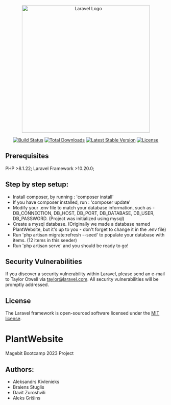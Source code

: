 <p align="center"><a href="https://laravel.com" target="_blank"><img src="https://raw.githubusercontent.com/laravel/art/master/logo-lockup/5%20SVG/2%20CMYK/1%20Full%20Color/laravel-logolockup-cmyk-red.svg" width="400" alt="Laravel Logo"></a></p>

<p align="center">
<a href="https://github.com/laravel/framework/actions"><img src="https://github.com/laravel/framework/workflows/tests/badge.svg" alt="Build Status"></a>
<a href="https://packagist.org/packages/laravel/framework"><img src="https://img.shields.io/packagist/dt/laravel/framework" alt="Total Downloads"></a>
<a href="https://packagist.org/packages/laravel/framework"><img src="https://img.shields.io/packagist/v/laravel/framework" alt="Latest Stable Version"></a>
<a href="https://packagist.org/packages/laravel/framework"><img src="https://img.shields.io/packagist/l/laravel/framework" alt="License"></a>
</p>

## Prerequisites

PHP >8.1.22;
Laravel Framework >10.20.0;

## Step by step setup:

- Install composer, by running : 'composer install'
- If you have composer installed, run : 'composer update'
- Modify your .env file to match your database information, such as - DB_CONNECTION, DB_HOST, DB_PORT, DB_DATABASE, DB_USER, DB_PASSWORD. (Project was initialized using mysql)
- Create a mysql database. (Originally we made a database named PlantWebsite, but it's up to you - don't forget to change it in the .env file)
- Run 'php artisan migrate:refresh --seed' to populate your database with items. (12 items in this seeder)
- Run 'php artisan serve' and you should be ready to go!

## Security Vulnerabilities

If you discover a security vulnerability within Laravel, please send an e-mail to Taylor Otwell via [taylor@laravel.com](mailto:taylor@laravel.com). All security vulnerabilities will be promptly addressed.

## License

The Laravel framework is open-sourced software licensed under the [MIT license](https://opensource.org/licenses/MIT).
# PlantWebsite
Magebit Bootcamp 2023 Project

## Authors:

- Aleksandrs Kivlenieks
- Braiens Stuglis
- Davit Zuroshvili
- Aleks Grišins
